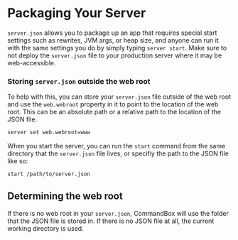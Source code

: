 # Packaging Your Server

`server.json` allows you to package up an app that requires special start settings such as rewrites, JVM args, or heap size, and anyone can run it with the same settings you do by simply typing `server start`.   Make sure to not deploy the `server.json` file to your production server where it may be web-accessible.

### Storing `server.json` outside the web root

To help with this, you can store your `server.json` file outside of the web root and use the `web.webroot` property in it to point to the location of the web root. This can be an absolute path or a  relative path to the location of the JSON file.

```bash
server set web.webroot=www
```

When you start the server, you can run the `start` command from the same directory that the `server.json` file lives, or specifiy the path to the JSON file like so:

```bash
start /path/to/server.json
```

## Determining the web root

If there is no web root in your `server.json`, CommandBox will use the folder that the JSON file is stored in.  If there is no JSON file at all, the current working directory is used.  
